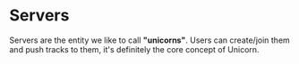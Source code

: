 # Servers

Servers are the entity we like to call **"unicorns"**. Users can create/join them and push tracks to them, it's definitely the core concept of Unicorn. 